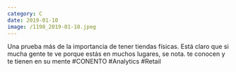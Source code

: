 ```yaml
--- 
category: C 
date: 2019-01-10 
image: /1198_2019-01-10.jpeg 
--- 
```


Una prueba más de la importancia de tener tiendas físicas. Está claro que si mucha gente te ve porque estás en muchos lugares, se nota. te conocen y te tienen en su mente #CONENTO #Analytics #Retail